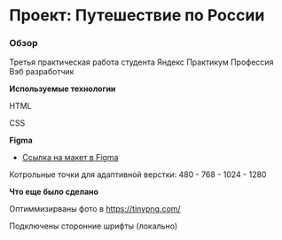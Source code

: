 # Проект: Путешествие по России

### Обзор
Третья практическая работа студента Яндекс Практикум
Профессия Вэб разработчик 

**Используемые технологии**

HTML

CSS


**Figma**

* [Ссылка на макет в Figma](https://www.figma.com/file/5S2WSbEFL6awjVWJ0NWL8Q/Sprint-3_-Russia-_-desktop-mobile?node-id=28503%3A0)

Котрольные точки для адаптивной верстки: 480 - 768 - 1024 - 1280

**Что еще было сделано**

Оптиммизирваны фото в https://tinypng.com/

Подключены сторонние шрифты (локально)
